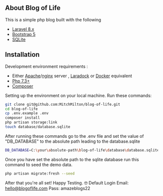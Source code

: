
## About Blog of Life
This is a simple php blog built with the following
- [Laravel 8.x](https://laravel.com/docs/8.x)
- [Bootstrap 5](https://getbootstrap.com/)
- [SQLite](https://www.sqlite.org/)

## Installation

Development environment requirements :
- Either [Apache](https://httpd.apache.org/)/[nginx](https://www.nginx.com/) server , [Laradock](https://laradock.io/) or [Docker](https://www.docker.com/) equivalent
- [Php 7.3+](https://www.php.net/)
- [Composer](https://getcomposer.org/)

Setting up the environment on your local machine. 
Run these commands:
```bash
git clone git@github.com:MitchMilton/blog-of-life.git
cd blog-of-life
cp .env.example .env
composer install
php artisan storage:link
touch database/database.sqlite
```

After running these commands go to the .env file and set the value of "DB_DATABASE" to the absolute path leading to the database.sqlite

```bash
DB_DATABASE=C:\your\absolute-path\blog-of-life\database\database.sqlite
```

Once you have set the absolute path to the sqlite database run this command to seed the demo data.
```bash
php artisan migrate:fresh --seed
```

After that you're all set! Happy Testing. 🤓 
Default Login
Email: hello@blogoflife.com
Pass:  amazeblogs22

